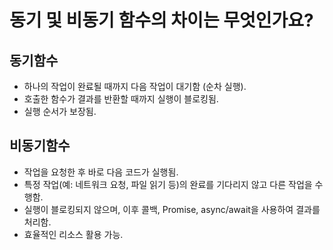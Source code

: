 # 동기 및 비동기 함수의 차이는 무엇인가요?

## 동기함수

- 하나의 작업이 완료될 때까지 다음 작업이 대기함 (순차 실행).
- 호출한 함수가 결과를 반환할 때까지 실행이 블로킹됨.
- 실행 순서가 보장됨.

## 비동기함수

- 작업을 요청한 후 바로 다음 코드가 실행됨.
- 특정 작업(예: 네트워크 요청, 파일 읽기 등)의 완료를 기다리지 않고 다른 작업을 수행함.
- 실행이 블로킹되지 않으며, 이후 콜백, Promise, async/await을 사용하여 결과를 처리함.
- 효율적인 리소스 활용 가능.

